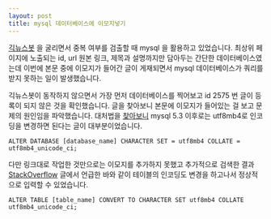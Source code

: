 ```yaml
---
layout: post
title: mysql 데이터베이스에 이모지넣기
---
```


[긱뉴스봇](https://github.com/Canorus/geeknews_crawler) 을 굴리면서 중복 여부를 검출할 때 mysql 을 활용하고 있었습니다. 최상위 페이지에 노출되는 id, url 원본 링크, 제목과 설명까지만 담아두는 간단한 데이터베이스였는데 이번에 본문 중에 이모지가 들어간 글이 게재되면서 mysql 데이터베이스가 쿼리를 받지 못하는 일이 발생했습니다.

긱뉴스봇이 동작하지 않으면서 가장 먼저 데이터베이스를 찍어보고 id 2575 번 글이 등록이 되지 않은 것을 확인했습니다. 글을 찾아보니 본문에 이모지가 들어있는 걸 보고 문제의 원인임을 파악했습니다. 대처법을 [찾아보니](https://www.lesstif.com/java/java-+-mysql-+-utf8mb4-emoji-51283094.html) mysql 5.3 이후로는 utf8mb4로 인코딩을 변경하면 된다는 글이 대부분이었습니다.

```
ALTER DATABASE [database_name] CHARACTER SET = utf8mb4 COLLATE = utf8mb4_unicode_ci;
```

다만 링크대로 작업한 것만으로는 이모지를 추가하지 못했고 추가적으로 검색한 결과 [StackOverflow](https://stackoverflow.com/a/50264108/6058845) 글에서 언급한 바와 같이 테이블의 인코딩도 변경을 하고나서 정상적으로 입력할 수 있었습니다.

```
ALTER TABLE [table_name] CONVERT TO CHARACTER SET utf8mb4 COLLATE utf8mb4_unicode_ci;
```
